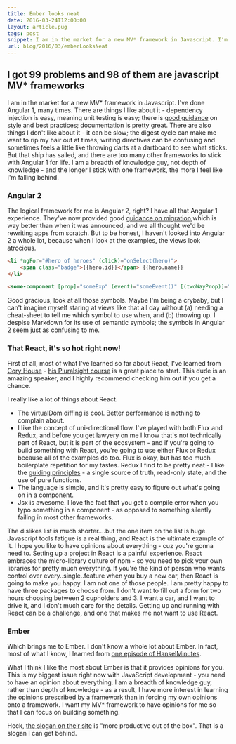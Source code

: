 ```yaml
---
title: Ember looks neat
date: 2016-03-24T12:00:00
layout: article.pug
tags: post
snippet: I am in the market for a new MV* framework in Javascript. I'm not totally sold on Angular 2 or React, but I think Ember looks neat.
url: blog/2016/03/emberLooksNeat
---
```


## I got 99 problems and 98 of them are javascript MV\* frameworks

I am in the market for a new MV\* framework in Javascript. I've done Angular 1, many times. There are things I like about it - dependency injection is easy, meaning unit testing is easy; there is [good guidance](https://github.com/johnpapa/angular-styleguide) on style and best practices; documentation is pretty great. There are also things I don't like about it - it can be slow; the digest cycle can make me want to rip my hair out at times; writing directives can be confusing and sometimes feels a little like throwing darts at a dartboard to see what sticks. But that ship has sailed, and there are too many other frameworks to stick with Angular 1 for life. I am a breadth of knowledge guy, not depth of knowledge - and the longer I stick with one framework, the more I feel like I'm falling behind.

### Angular 2

The logical framework for me is Angular 2, right? I have all that Angular 1 experience. They've now provided good [guidance on migration](https://angular.io/docs/ts/latest/guide/upgrade.html),which is way better than when it was announced, and we all thought we'd be rewriting apps from scratch. But to be honest, I haven't looked into Angular 2 a whole lot, because when I look at the examples, the views look atrocious.

```html
<li *ngFor="#hero of heroes" (click)="onSelect(hero)">
    <span class="badge">{{hero.id}}</span> {{hero.name}}
</li>
```

```html
<some-component [prop]="someExp" (event)="someEvent()" [(twoWayProp)]="someExp"></show-title>
```

Good gracious, look at all those symbols. Maybe I'm being a crybaby, but I can't imagine myself staring at views like that all day without (a) needing a cheat-sheet to tell me which symbol to use when, and (b) throwing up. I despise Markdown for its use of semantic symbols; the symbols in Angular 2 seem just as confusing to me.

### That React, it's so hot right now!

First of all, most of what I've learned so far about React, I've learned from [Cory House](https://medium.com/@housecor) - [his Pluralsight course](https://www.pluralsight.com/courses/react-flux-building-applications) is a great place to start. This dude is an amazing speaker, and I highly recommend checking him out if you get a chance.

I really like a lot of things about React.

* The virtualDom diffing is cool. Better performance is nothing to complain about.
* I like the concept of uni-directional flow. I've played with both Flux and Redux, and before you get lawyery on me I know that's not technically part of React, but it is part of the ecosystem - and if you're going to build something with React, you're going to use either Flux or Redux because all of the examples do too. Flux is okay, but has too much boilerplate repetition for my tastes. Redux I find to be pretty neat - I like the [guiding principles](http://redux.js.org/docs/introduction/ThreePrinciples.html) - a single source of truth, read-only state, and the use of pure functions.
* The language is simple, and it's pretty easy to figure out what's going on in a component.
* Jsx is awesome. I love the fact that you get a compile error when you typo something in a component - as opposed to something silently failing in most other frameworks.

The dislikes list is much shorter....but the one item on the list is huge. Javascript tools fatigue is a real thing, and React is the ultimate example of it. I hope you like to have opinions about everything - cuz you're gonna need to. Setting up a project in React is a painful experience. React embraces the micro-library culture of npm - so you need to pick your own libraries for pretty much everything. If you're the kind of person who wants control over every..single..feature when you buy a new car, then React is going to make you happy. I am not one of those people. I am pretty happy to have three packages to choose from. I don't want to fill out a form for two hours choosing between 2 cupholders and 3. I want a car, and I want to drive it, and I don't much care for the details. Getting up and running with React can be a challenge, and one that makes me not want to use React.

### Ember

Which brings me to Ember. I don't know a whole lot about Ember. In fact, most of what I know, I learned from [one episode of HanselMinutes](http://hanselminutes.com/516/ambitious-ux-and-ambitious-apps-with-ember-and-lauren-tan).

What I think I like the most about Ember is that it provides opinions for you. This is my biggest issue right now with JavaScript development - you need to have an opinion about everything. I am a breadth of knowledge guy, rather than depth of knowledge - as a result, I have more interest in learning the opinions prescribed by a framework than in forcing my own opinions onto a framework. I want my MV\* framework to have opinions for me so that I can focus on building something.

Heck, [the slogan on their site](http://emberjs.com/) is "more productive out of the box". That is a slogan I can get behind.
